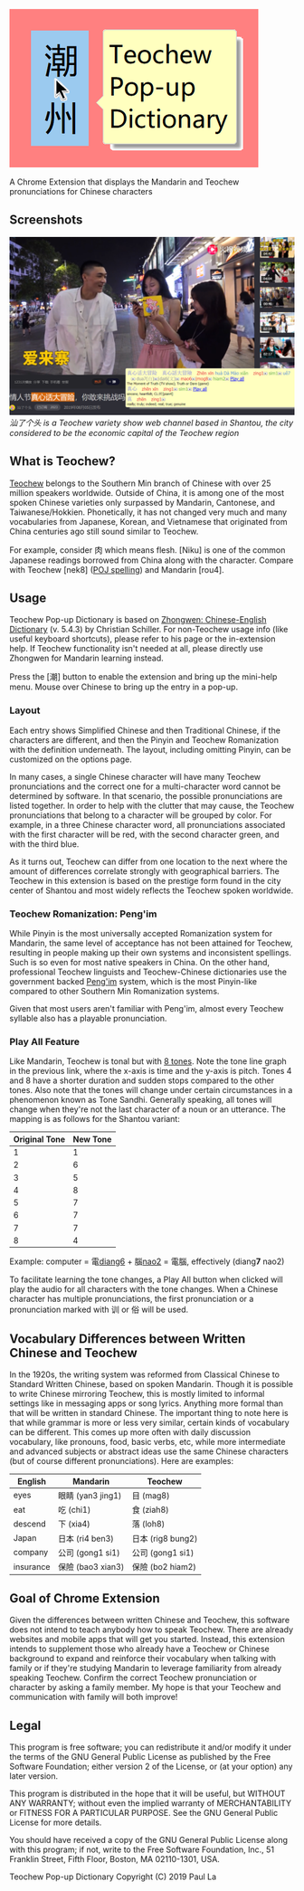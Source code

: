 ![# Teochew-Pop-up-Dictionary](teochew_popup_dict_tile.png)

A Chrome Extension that displays the Mandarin and Teochew pronunciations for Chinese characters

## Screenshots

![Image from 汕了个头, a Teochew web variety show channel based in Shantou](screenshots/shanlegetou.png)
*汕了个头 is a Teochew variety show web channel based in Shantou, the city  
considered to be the economic capital of the Teochew region*


## What is Teochew?

[Teochew](https://en.wikipedia.org/wiki/Teochew_dialect) belongs to the 
Southern Min branch of Chinese with over 25 million speakers worldwide. 
Outside of China, it is among one of the most spoken Chinese varieties only 
surpassed by Mandarin, Cantonese, and Taiwanese/Hokkien. Phonetically, it has 
not changed very much and many vocabularies from Japanese, Korean, and 
Vietnamese that originated from China centuries ago still sound similar to 
Teochew.

For example, consider 肉 which means flesh. \[Niku\] is one of the common 
Japanese readings borrowed from China along with the character. Compare with 
Teochew \[nek8\] \([POJ spelling](https://en.wikipedia.org/wiki/Pe̍h-ōe-jī)\) 
and Mandarin \[rou4\].

## Usage

Teochew Pop-up Dictionary is based on [Zhongwen: Chinese-English 
Dictionary](https://chrome.google.com/webstore/detail/zhongwen-chinese-english/kkmlkkjojmombglmlpbpapmhcaljjkde) 
(v. 5.4.3) by Christian Schiller. For non-Teochew usage info (like useful 
keyboard shortcuts), please refer to his page or the in-extension help. 
If Teochew functionality isn't needed at all, please directly use 
Zhongwen for Mandarin learning instead.

Press the \[潮\] button to enable the extension and bring up the mini-help menu. 
Mouse over Chinese to bring up the entry in a pop-up.

### Layout

Each entry shows Simplified Chinese and then Traditional Chinese, if the 
characters are different, and then the Pinyin and Teochew Romanization 
with the definition underneath. The layout, including omitting Pinyin, 
can be customized on the options page.

In many cases, a single Chinese character will have many Teochew pronunciations 
and the correct one for a multi-character word cannot be determined by software. 
In that scenario, the possible pronunciations are listed together. In order 
to help with the clutter that may cause, the Teochew pronunciations that belong 
to a character will be grouped by color. For example, in a three Chinese character 
word, all pronunciations associated with the first character will be red, with the 
second character green, and with the third blue.

As it turns out, Teochew can differ from one location to the next where 
the amount of differences correlate strongly with geographical barriers. 
The Teochew in this extension is based on the prestige form found in 
the city center of Shantou and most widely reflects the Teochew spoken 
worldwide.

### Teochew Romanization: Peng'im

While Pinyin is the most universally accepted Romanization system for 
Mandarin, the same level of acceptance has not been attained for Teochew, 
resulting in people making up their own systems and inconsistent spellings. 
Such is so even for most native speakers in China. On the other hand, 
professional Teochew linguists and Teochew-Chinese dictionaries use the 
government backed [Peng'im](https://en.wikipedia.org/wiki/Peng%27im) system, 
which is the most Pinyin-like compared to other Southern Min Romanization 
systems.

Given that most users aren't familiar with Peng'im, almost every Teochew syllable 
also has a playable pronunciation. 

### Play All Feature

Like Mandarin, Teochew is tonal but with 
[8 tones](https://www.teochewdialect.net/tone.php?code=en). Note the tone 
line graph in the previous link, where the x-axis is time and the y-axis is 
pitch. Tones 4 and 8 have a shorter duration and sudden stops compared to 
the other tones. Also note that the tones will change under certain circumstances 
in a phenomenon known as Tone Sandhi. Generally speaking, all tones will change 
when they're not the last character of a noun or an utterance. The mapping 
is as follows for the Shantou variant:

Original Tone | New Tone
------------- | --------
1 | 1
2 | 6
3 | 5
4 | 8
5 | 7
6 | 7
7 | 7
8 | 4

Example: computer = 電[diang6](electricity) + 腦[nao2](brain) = 電腦, effectively (diang**7** nao2)

To facilitate learning the tone changes, a Play All button when clicked will 
play the audio for all characters with the tone changes. When a Chinese 
character has multiple pronunciations, the first pronunciation or a pronunciation 
marked with 训 or 俗 will be used.

## Vocabulary Differences between Written Chinese and Teochew

In the 1920s, the writing system was reformed from Classical Chinese to Standard 
Written Chinese, based on spoken Mandarin. Though it is possible to write Chinese 
mirroring Teochew, this is mostly limited to informal settings like in 
messaging apps or song lyrics. Anything more formal than that will be written in 
standard Chinese. The important thing to note here is that while grammar is more or 
less very similar, certain kinds of vocabulary can be different. This comes up more 
often with daily discussion vocabulary, like pronouns, food, basic verbs, etc, while 
more intermediate and advanced subjects or abstract ideas use the same Chinese 
characters (but of course different pronunciations). Here are examples:

English | Mandarin | Teochew
------- | -------- | -------
eyes | 眼睛 (yan3 jing1) | 目 (mag8)
eat | 吃 (chi1) | 食 (ziah8)
descend | 下 (xia4) | 落 (loh8)
Japan | 日本 (ri4 ben3) | 日本 (rig8 bung2)
company | 公司 (gong1 si1) | 公司 (gong1 si1)
insurance | 保險 (bao3 xian3) | 保險 (bo2 hiam2)

## Goal of Chrome Extension

Given the differences between written Chinese and Teochew, this software 
does not intend to teach anybody how to speak Teochew. There are already 
websites and mobile apps that will get you started. Instead, this extension 
intends to supplement those who already have a Teochew or Chinese background 
to expand and reinforce their vocabulary when talking with family or if 
they're studying Mandarin to leverage familiarity from already speaking 
Teochew. Confirm the correct Teochew pronunciation or character by asking a 
family member. My hope is that your Teochew and communication with family 
will both improve!

## Legal

This program is free software; you can redistribute it and/or
modify it under the terms of the GNU General Public License
as published by the Free Software Foundation; either version 2
of the License, or (at your option) any later version.

This program is distributed in the hope that it will be useful,
but WITHOUT ANY WARRANTY; without even the implied warranty of
MERCHANTABILITY or FITNESS FOR A PARTICULAR PURPOSE.  See the
GNU General Public License for more details.

You should have received a copy of the GNU General Public License
along with this program; if not, write to the Free Software
Foundation, Inc., 51 Franklin Street, Fifth Floor, Boston, MA  02110-1301, USA.

Teochew Pop-up Dictionary
Copyright (C) 2019 Paul La